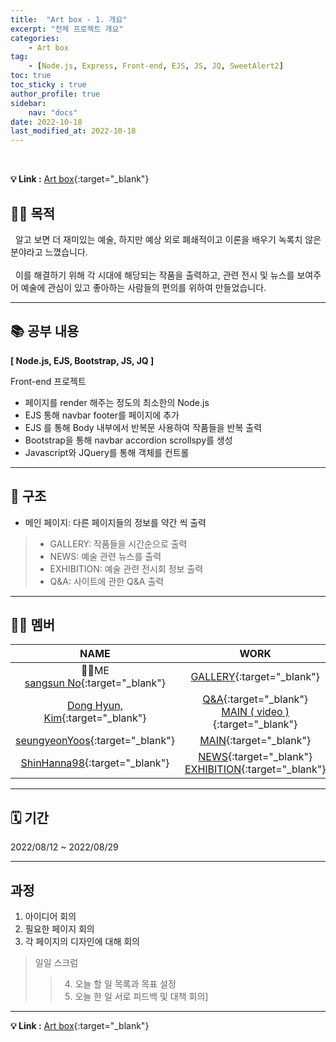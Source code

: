 ```yaml
---
title:  "Art box - 1. 개요"
excerpt: "전체 프로젝트 개요"
categories: 
    - Art box
tag: 
    - [Node.js, Express, Front-end, EJS, JS, JQ, SweetAlert2]
toc: true
toc_sticky : true
author_profile: true
sidebar:
    nav: "docs"
date: 2022-10-18
last_modified_at: 2022-10-18
---
```


<br/>

**💡 Link :** [Art box](http://118.67.142.110:8000/ "Art box"){:target="_blank"}  

## 🤷🏻 목적
&nbsp; 알고 보면 더 재미있는 예술, 하지만 예상 외로 폐쇄적이고 이론을 배우기 녹록치 않은 분야라고 느꼈습니다.  
<br/>
&nbsp; 이를 해결하기 위해 각 시대에 해당되는 작품을 출력하고, 관련 전시 및 뉴스를 보여주어 예술에 관심이 있고 좋아하는 사람들의 편의를 위하여 만들었습니다.

---
## 📚 공부 내용
**[ Node.js, EJS, Bootstrap, JS, JQ ]**  

Front-end 프로젝트
- 페이지를 render 해주는 정도의 최소한의 Node.js
- EJS 통해 navbar footer를 페이지에 추가
- EJS 를 통해 Body 내부에서 반복문 사용하여 작품들을 반복 출력
- Bootstrap을 통해 navbar accordion scrollspy를 생성
- Javascript와 JQuery를 통해 객체를 컨트롤

---
## 🛟 구조
- 메인 페이지:  다른 페이지들의 정보를 약간 씩 출력
> - GALLERY: 작품들을 시간순으로 출력
> - NEWS: 예술 관련 뉴스를 출력
> - EXHIBITION: 예술 관련 전시회 정보 출력
> - Q&A: 사이트에 관한 Q&A 출력

---
## 🏴‍☠️ 멤버

|NAME|WORK|DESCRIPTION|
|:---:|:---:|:---:|
|🙋‍♂️ME <br/> [sangsun No](https://github.com/sangsunNo "sangsun No"){:target="_blank"}|[GALLERY](http://118.67.142.110:8000/show_data "GALLERY"){:target="_blank"}|[Description](https://sangsunno.github.io/categories/artbox "Description"){:target="_blank"}|
|[Dong Hyun, Kim](https://github.com/GarlicScent "Dong Hyun, Kim"){:target="_blank"}|[Q&A](http://118.67.142.110:8000/inquery "Q&A"){:target="_blank"} <br/> [MAIN ( video )](http://118.67.142.110:8000/ "MAIN ( video )"){:target="_blank"}||
|[seungyeonYoos](https://github.com/seungyeonYoos "seungyeonYoos"){:target="_blank"}|[MAIN](http://118.67.142.110:8000/ "MAIN "){:target="_blank"}||
|[ShinHanna98](https://github.com/ShinHanna98 "ShinHanna98"){:target="_blank"}|[NEWS](http://118.67.142.110:8000/news_page "NEWS"){:target="_blank"} <br/> [EXHIBITION](http://118.67.142.110:8000/exhibition "EXHIBITION"){:target="_blank"}||

---
## 🗓 기간
2022/08/12 ~ 2022/08/29

---
## 과정
1. 아이디어 회의
2. 필요한 페이지 회의
3. 각 페이지의 디자인에 대해 회의
>일일 스크럼
>>4. 오늘 할 일 목록과 목표 설정
>>5. 오늘 한 일 서로 피드백 및 대책 회의]

---

**💡 Link :** [Art box](http://118.67.142.110:8000/ "Art box"){:target="_blank"}  
